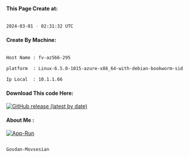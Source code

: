 
   
#### This Page Create at:

```bash

2024-03-01 - 02:31:32 UTC

```

#### Create By Machine:

```bash

Host Name : fv-az566-295

platform  : Linux-6.5.0-1015-azure-x86_64-with-debian-bookworm-sid

Ip Local  : 10.1.1.66

```
#### Download This code Here:

[![GitHub release (latest by date)](https://img.shields.io/github/v/release/Gosdan-Movsesian/Gosdan?style=for-the-badge&label=Download)](https://github.com/Gosdan-Movsesian/Gosdan/releases) 

</p> 

#### About Me :

[![App-Run](https://github.com/Gosdan-Movsesian/Gosdan/actions/workflows/App-Run.yml/badge.svg)](https://github.com/Gosdan-Movsesian/Gosdan/actions/workflows/App-Run.yml)

```bash

Gosdan-Movsesian

```

